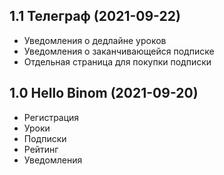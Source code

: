 1.1 Телеграф (2021-09-22)
----------------------------------------------
* Уведомления о дедлайне уроков
* Уведомления о заканчивающейся подписке
* Отдельная страница для покупки подписки 

1.0 Hello Binom (2021-09-20)
----------------------------------------------
* Регистрация
* Уроки
* Подписки
* Рейтинг
* Уведомления